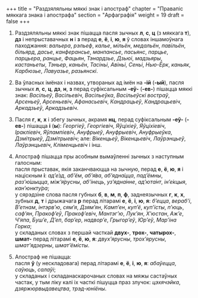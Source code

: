 +++
title = "Раздзяляльны мяккі знак і апостраф"
chapter = "Правапic мяккага знака i апострафа"
section = "Арфаграфія"
weight = 19
draft = false
+++

1. Раздзяляльны мяккі знак пішацца пасля зычных __л__, __с__, __ц__ (з мяккага __т__), __дз__ і непрыставачных __н__ і __з__ перад __е__, __ё__, __і__, __ю__, __я__ ў словах іншамоўнага паходжання: _вальера_, _рэльеф_, _калье_, _мільён_, _медальён_, _павільён_, _більярд_, _дасье_, _канферансье_, _манпансье_, _пасьянс_, _парцье_, _парцьера_, _ранцье_, _Фацьян_, _Тэнардзье_, _Дзьюі_, _мадзьяры_, _кастаньеты_, _Тэньер_, _каньён_, _Тасіньі_, _Авіньі_, _Сеньі_, _Нью-Ёрк_, _каньяк_, _Карбюзье_, _Лавуазье_, _разьянскі_.

2. Ва ўласных імёнах і назвах, утвораных ад імён на __-ій__ (__-ый__), пасля зычных __л__, __с__, __ц__, __дз__, __н__, __з__ перад суфіксальным __-еў-__ (__-ев-__) пішацца мяккі знак: _Васільеў_, _Васільевіч_, _Васільеўка_, _Васільеўскі востраў_, _Арсеньеў_, _Арсеньевіч_, _Афанасьевіч_, _Кандрацьеў_, _Кандрацьевіч_, _Аркадзьеў_, _Аркадзьевіч_. 

3. Пасля __г__, __к__, __х__ і збегу зычных, акрамя __нц__, перад суфіксальным __-еў-__ (__-ев-__) пішацца __і__ (__ы__): _Георгіеў_, _Георгіевіч_, _Яўціхіеў_, _Яўціхіевіч_, _Іракліевіч_, _Яўлампіевіч_, _Ануфрыеў_, _Ануфрыевіч_, _Ануфрыеўка_, _Дзмітрыеў_, _Дзмітрыевіч_; але: _Вікенцьеў_, _Вікенцьевіч_, _Лаўрэнцьеў_, _Лаўрэнцьевіч_, _Кліменцьевіч_ і інш.

4. Апостраф пішацца пры асобным вымаўленні зычных з наступным галосным:
<br>пасля прыставак, якія заканчваюцца на зычную, перад __е__, __ё__, __ю__, __я__ і націскным __і__: _ад’е&#769;зд_, _аб’ём_, _аб’я&#769;ва_, _аб’ядна&#769;цца_, _пад’ёмны_, _раз’ю&#769;шыцца_, _між’я&#769;русны_, _аб’і&#769;нець_, _уз’ядна&#769;нне_, _ад’юта&#769;нт_, _ін’е&#769;кцыя_, _кан’юнкту&#769;ра_;
<br>у сярэдзіне слова пасля губных __б__, __в__, __м__, __п__, __ф__, заднеязычных __г__, __к__, __х__, зубных __д__, __т__ і дрыжачага __р__ перад літарамі __е__, __ё__, __і__, __ю__, __я__: _б’ецца_, _вераб’і_, _В’етнам_, _інтэрв’ю_, _сям’я_, _Дзям’ян_, _Камп’ен_, _куп’ё_, _куп’істы_, _п’юць_, _саф’ян_, _Пракоф’еў_, _Пракоф’евіч_, _Мантэг’ю_, _Лук’ян_, _Х’юстан_, _Аж’е_, _Ч’япа_, _Буш’е_, _Д’еп_, _бар’ер_, _надвор’е_, _Грыгор’еў_, _Юр’еў_, _Мар’іна Горка_;
<br>у складаных словах з першай часткай __двух-__, __трох-__, __чатырох-__, __шмат-__ перад літарамі __е__, __ё__, __ю__, __я__: _двух’ярусны_, _трох’ярусны_, _шмат’ядзерны_, _шмат’ёмісты_.

5. Апостраф не пішацца:
<br>пасля __ў__ (у нескладовага) перад літарамі __е__, __ё__, __і__, __ю__, __я__: _абаўецца_, _саўюць_, _салаўі_;
<br>у складаных і складанаскарочаных словах на мяжы састаўных частак, у тым ліку калі іх часткі пішуцца праз злучок: _цэхячэйка_, _дзяржюрвыдавецтва_, _трэд-юніёны_.

